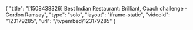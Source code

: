 {
    "title": "[1508438326] Best Indian Restaurant: Brilliant, Coach challenge - Gordon Ramsay",
    "type": "solo",
    "layout": "iframe-static",
    "videoId": "123179285",
    "url": "\/tvpembed\/123179285"
}